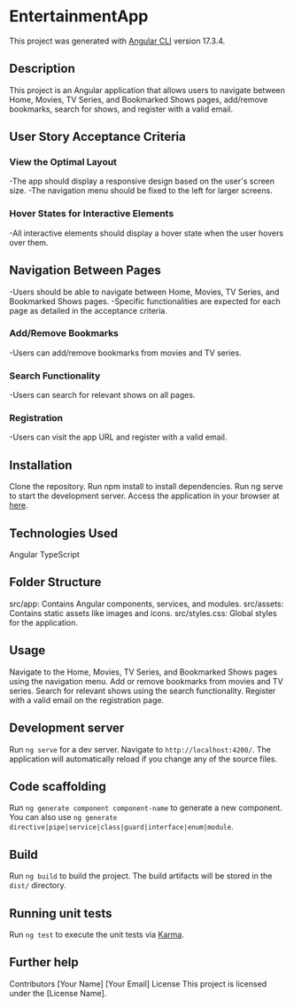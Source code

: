 # EntertainmentApp

This project was generated with [Angular CLI](https://github.com/angular/angular-cli) version 17.3.4.

## Description
This project is an Angular application that allows users to navigate between Home, Movies, TV Series, and Bookmarked Shows pages, add/remove bookmarks, search for shows, and register with a valid email.

## User Story Acceptance Criteria
### View the Optimal Layout
-The app should display a responsive design based on the user's screen size.
-The navigation menu should be fixed to the left for larger screens.

### Hover States for Interactive Elements
-All interactive elements should display a hover state when the user hovers over them.

## Navigation Between Pages
-Users should be able to navigate between Home, Movies, TV Series, and Bookmarked Shows pages.
-Specific functionalities are expected for each page as detailed in the acceptance criteria.

### Add/Remove Bookmarks
-Users can add/remove bookmarks from movies and TV series.

### Search Functionality
-Users can search for relevant shows on all pages.

### Registration
-Users can visit the app URL and register with a valid email.

## Installation
Clone the repository.
Run npm install to install dependencies.
Run ng serve to start the development server.
Access the application in your browser at [here](https://entertainment-app-webapp.vercel.app).

## Technologies Used
Angular
TypeScript

## Folder Structure
src/app: Contains Angular components, services, and modules.
src/assets: Contains static assets like images and icons.
src/styles.css: Global styles for the application.

## Usage
Navigate to the Home, Movies, TV Series, and Bookmarked Shows pages using the navigation menu.
Add or remove bookmarks from movies and TV series.
Search for relevant shows using the search functionality.
Register with a valid email on the registration page.

## Development server

Run `ng serve` for a dev server. Navigate to `http://localhost:4200/`. The application will automatically reload if you change any of the source files.

## Code scaffolding

Run `ng generate component component-name` to generate a new component. You can also use `ng generate directive|pipe|service|class|guard|interface|enum|module`.

## Build

Run `ng build` to build the project. The build artifacts will be stored in the `dist/` directory.

## Running unit tests

Run `ng test` to execute the unit tests via [Karma](https://karma-runner.github.io).

## Further help


Contributors
[Your Name]
[Your Email]
License
This project is licensed under the [License Name].
